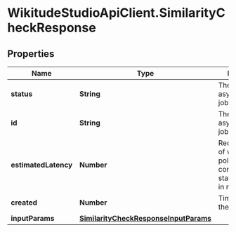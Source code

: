 # WikitudeStudioApiClient.SimilarityCheckResponse

## Properties
Name | Type | Description | Notes
------------ | ------------- | ------------- | -------------
**status** | **String** | The status of the asynchronous job. | [optional] 
**id** | **String** | The asynchronous job id. | [optional] 
**estimatedLatency** | **Number** | Recommendation of when to first poll the corresponding status endpoint in milliseconds. | [optional] 
**created** | **Number** | Timestamp of the job creation. | [optional] 
**inputParams** | [**SimilarityCheckResponseInputParams**](SimilarityCheckResponseInputParams.md) |  | [optional] 


